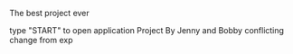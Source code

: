 The best project ever

type "START" to open application
Project By Jenny and Bobby
conflicting change from exp
